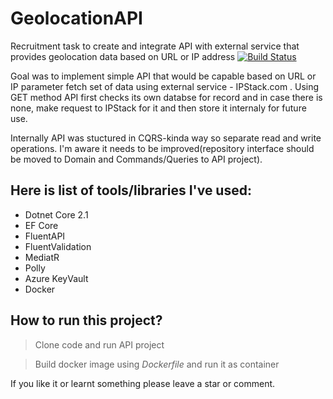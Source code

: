 # GeolocationAPI
Recruitment task to create and integrate API with external service that provides geolocation data based on URL or IP address
[![Build Status](https://piotr-laskawski.visualstudio.com/GeolocationAPI/_apis/build/status/piolas.GeolocationAPI?branchName=master)](https://piotr-laskawski.visualstudio.com/GeolocationAPI/_build/latest?definitionId=2&branchName=master)

Goal was to implement simple API that would be capable based on URL or IP parameter fetch set of data using external service - IPStack.com . Using GET method API first checks its own databse for record and in case there is none, make request to IPStack for it and then store it internaly for future use.

Internally API was stuctured in CQRS-kinda way so separate read and write operations. I'm aware it needs to be improved(repository interface should be moved to Domain and Commands/Queries to API project).

## Here is list of tools/libraries I've used:

- Dotnet Core 2.1
- EF Core
- FluentAPI
- FluentValidation
- MediatR
- Polly
- Azure KeyVault
- Docker

## How to run this project?
> Clone code and run API project

> Build docker image using *Dockerfile* and run it as container

If you like it or learnt something please leave a star or comment.
